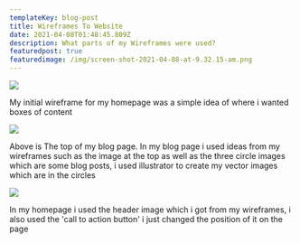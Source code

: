 ```yaml
---
templateKey: blog-post
title: Wireframes To Website
date: 2021-04-08T01:48:45.809Z
description: What parts of my Wireframes were used?
featuredpost: true
featuredimage: /img/screen-shot-2021-04-08-at-9.32.15-am.png
---
```

![](/img/screen-shot-2021-04-07-at-9.26.11-pm.png)

My initial wireframe for my homepage was a simple idea of where i wanted boxes of content

![](/img/screen-shot-2021-04-08-at-9.32.15-am.png)

Above is The top of my blog page. In my blog page i used ideas from my wireframes such as the image at the top as well as the three circle images which are some blog posts, i used illustrator to create my vector images which are in the circles

![](/img/screen-shot-2021-04-08-at-9.31.49-am.png)

In my homepage i used the header image which i got from my wireframes, i also used the 'call to action button' i just changed the position of it on the page